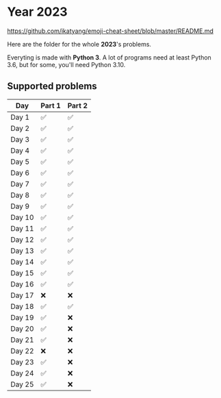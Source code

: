 # Year 2023

https://github.com/ikatyang/emoji-cheat-sheet/blob/master/README.md

Here are the folder for the whole **2023**'s problems.

Everyting is made with **Python 3**. A lot of programs need at least Python 3.6, but for some, you'll need Python 3.10.

## Supported problems

| Day    | Part 1             | Part 2             |
| ------ | ------------------ | ------------------ |
| Day 1  | :white_check_mark: | :white_check_mark: |
| Day 2  | :white_check_mark: | :white_check_mark: |
| Day 3  | :white_check_mark: | :white_check_mark: |
| Day 4  | :white_check_mark: | :white_check_mark: |
| Day 5  | :white_check_mark: | :white_check_mark: |
| Day 6  | :white_check_mark: | :white_check_mark: |
| Day 7  | :white_check_mark: | :white_check_mark: |
| Day 8  | :white_check_mark: | :white_check_mark: |
| Day 9  | :white_check_mark: | :white_check_mark: |
| Day 10 | :white_check_mark: | :white_check_mark: |
| Day 11 | :white_check_mark: | :white_check_mark: |
| Day 12 | :white_check_mark: | :white_check_mark: |
| Day 13 | :white_check_mark: | :white_check_mark: |
| Day 14 | :white_check_mark: | :white_check_mark: |
| Day 15 | :white_check_mark: | :white_check_mark: |
| Day 16 | :white_check_mark: | :white_check_mark: |
| Day 17 | :x:                | :x:                |
| Day 18 | :white_check_mark: | :white_check_mark: |
| Day 19 | :white_check_mark: | :x:                |
| Day 20 | :white_check_mark: | :x:                |
| Day 21 | :white_check_mark: | :x:                |
| Day 22 | :x:                | :x:                |
| Day 23 | :white_check_mark: | :x:                |
| Day 24 | :white_check_mark: | :x:                |
| Day 25 | :white_check_mark: | :x:                |
